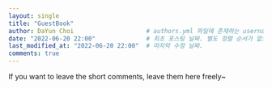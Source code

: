 ```yaml
---
layout: single
title: "GuestBook"
author: DaYun Choi                    # authors.yml 파일에 존재하는 username 값
date: "2022-06-20 22:00"              # 최초 포스팅 날짜. 별도 정렬 순서가 없으면 이 값으로 정렬됨. 파일명에 기록되어있다면 생략 가능.
last_modified_at: "2022-06-20 22:00"  # 마지막 수정 날짜.
comments: true
---
```


If you want to leave the short comments, leave them here freely~
